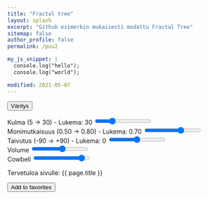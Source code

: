 ```yaml
---
title: "Fractal tree"
layout: splash
excerpt: "Github esimerkin mukaisesti modattu Fractal Tree"
sitemap: false
author_profile: false
permalink: /puu2

my_js_snippet: |
  console.log("hello");
  console.log("world");

modified: 2021-05-07
---
```


<button type="button" onclick="init_colors()">Väritys</button>

<div>
<span class="fr">Kulma (5 -> 30) - Lukema: <span id="angle_span">30</span> </span>
<input id="angle_range" type="range" min="5" max="90" value="30" step="4" onchange="init()" />
</div>

<div>
<span class="fr">Monimutkaisuus (0.50 -> 0.80) - Lukema: <span id="complexity_span">0.70</span> </span>
<input id="complexity_range" type="range" min="0.50" max="0.80" value="0.70" step="0.02" onchange="init()" />
</div>

<div>
<span class="fr">Taivutus (-90 -> +90) - Lukema: <span id="flexure_span">0</span> </span>
<input id="flexure_range" type="range" min="-90" max="90" value="0" step="10" onchange="init()" />
</div>


<div>
  <label for="volume">Volume</label>
  <input type="range" id="volume" name="volume" min="0" max="11">
</div>

<div>
  <label for="cowbell">Cowbell</label>
  <input type="range" id="cowbell" name="cowbell" min="0" max="100" value="90" step="10">
</div>


Tervetuloa sivulle: {{ page.title }}

<button class="favorite styled"
        type="button">
    Add to favorites
</button>

<script>

{{ page.my_js_snippet }}

</script>
